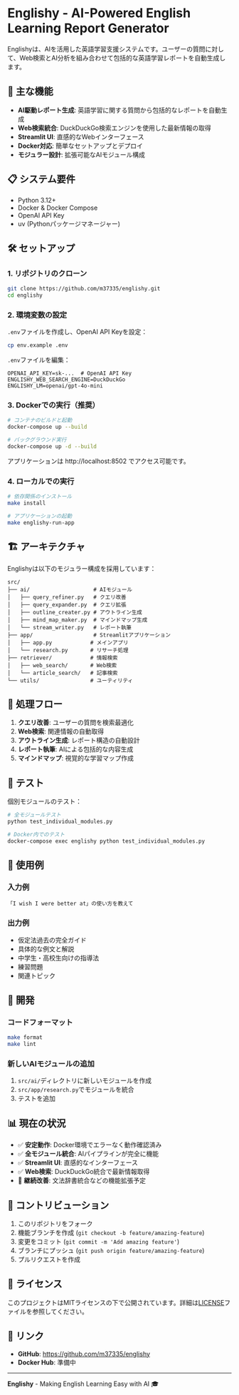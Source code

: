 # Englishy - AI-Powered English Learning Report Generator

Englishyは、AIを活用した英語学習支援システムです。ユーザーの質問に対して、Web検索とAI分析を組み合わせて包括的な英語学習レポートを自動生成します。

## 🚀 主な機能

- **AI駆動レポート生成**: 英語学習に関する質問から包括的なレポートを自動生成
- **Web検索統合**: DuckDuckGo検索エンジンを使用した最新情報の取得
- **Streamlit UI**: 直感的なWebインターフェース
- **Docker対応**: 簡単なセットアップとデプロイ
- **モジュラー設計**: 拡張可能なAIモジュール構成

## 📋 システム要件

- Python 3.12+
- Docker & Docker Compose
- OpenAI API Key
- uv (Pythonパッケージマネージャー)

## 🛠️ セットアップ

### 1. リポジトリのクローン

```bash
git clone https://github.com/m37335/englishy.git
cd englishy
```

### 2. 環境変数の設定

`.env`ファイルを作成し、OpenAI API Keyを設定：

```bash
cp env.example .env
```

`.env`ファイルを編集：
```text
OPENAI_API_KEY=sk-...  # OpenAI API Key
ENGLISHY_WEB_SEARCH_ENGINE=DuckDuckGo
ENGLISHY_LM=openai/gpt-4o-mini
```

### 3. Dockerでの実行（推奨）

```bash
# コンテナのビルドと起動
docker-compose up --build

# バックグラウンド実行
docker-compose up -d --build
```

アプリケーションは http://localhost:8502 でアクセス可能です。

### 4. ローカルでの実行

```bash
# 依存関係のインストール
make install

# アプリケーションの起動
make englishy-run-app
```

## 🏗️ アーキテクチャ

Englishyは以下のモジュラー構成を採用しています：

```
src/
├── ai/                    # AIモジュール
│   ├── query_refiner.py   # クエリ改善
│   ├── query_expander.py  # クエリ拡張
│   ├── outline_creater.py # アウトライン生成
│   ├── mind_map_maker.py  # マインドマップ生成
│   └── stream_writer.py   # レポート執筆
├── app/                   # Streamlitアプリケーション
│   ├── app.py            # メインアプリ
│   └── research.py       # リサーチ処理
├── retriever/            # 情報検索
│   ├── web_search/       # Web検索
│   └── article_search/   # 記事検索
└── utils/                # ユーティリティ
```

## 🔄 処理フロー

1. **クエリ改善**: ユーザーの質問を検索最適化
2. **Web検索**: 関連情報の自動取得
3. **アウトライン生成**: レポート構造の自動設計
4. **レポート執筆**: AIによる包括的な内容生成
5. **マインドマップ**: 視覚的な学習マップ作成

## 🧪 テスト

個別モジュールのテスト：

```bash
# 全モジュールテスト
python test_individual_modules.py

# Docker内でのテスト
docker-compose exec englishy python test_individual_modules.py
```

## 📝 使用例

### 入力例
```
「I wish I were better at」の使い方を教えて
```

### 出力例
- 仮定法過去の完全ガイド
- 具体的な例文と解説
- 中学生・高校生向けの指導法
- 練習問題
- 関連トピック

## 🔧 開発

### コードフォーマット

```bash
make format
make lint
```

### 新しいAIモジュールの追加

1. `src/ai/`ディレクトリに新しいモジュールを作成
2. `src/app/research.py`でモジュールを統合
3. テストを追加

## 📊 現在の状況

- ✅ **安定動作**: Docker環境でエラーなく動作確認済み
- ✅ **全モジュール統合**: AIパイプラインが完全に機能
- ✅ **Streamlit UI**: 直感的なインターフェース
- ✅ **Web検索**: DuckDuckGo統合で最新情報取得
- 🔄 **継続改善**: 文法辞書統合などの機能拡張予定

## 🤝 コントリビューション

1. このリポジトリをフォーク
2. 機能ブランチを作成 (`git checkout -b feature/amazing-feature`)
3. 変更をコミット (`git commit -m 'Add amazing feature'`)
4. ブランチにプッシュ (`git push origin feature/amazing-feature`)
5. プルリクエストを作成

## 📄 ライセンス

このプロジェクトはMITライセンスの下で公開されています。詳細は[LICENSE](LICENSE)ファイルを参照してください。

## 🔗 リンク

- **GitHub**: https://github.com/m37335/englishy
- **Docker Hub**: 準備中

---

**Englishy** - Making English Learning Easy with AI 🎓 
